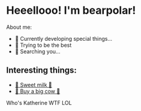 #              Heeellooo! I'm bearpolar!
About me:

- 🌱 Currently developing special things...
- 🍁 Trying to be the best
- 🎈 Searching you...





## Interesting things:

 - [🐄 Sweet milk 🥛](https://garnetttheevils.com)
 - [🧶 Buy a big cow 🛒]()



Who's Katherine WTF LOL

